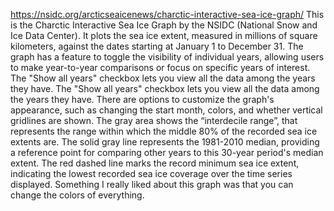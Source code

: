 https://nsidc.org/arcticseaicenews/charctic-interactive-sea-ice-graph/ 
This is the Charctic Interactive Sea Ice Graph by the NSIDC (National Snow and Ice Data Center). It plots the sea ice extent, measured in millions of 
square kilometers, against the dates starting at January 1 to December 31. The graph has a feature to toggle the visibility of individual years, allowing users 
to make year-to-year comparisons or focus on specific years of interest. The "Show all years" checkbox lets you view all the data among the years they have. 
The "Show all years" checkbox lets you view all the data among the years they have. There are options to customize the graph's appearance, such as changing the start 
month, colors, and whether vertical gridlines are shown. The gray area shows the “interdecile range”, that represents the range within which the middle 80% of the 
recorded sea ice extents are. The solid gray line represents the 1981-2010 median, providing a reference point for comparing other years to this 30-year period's 
median extent. The red dashed line marks the record minimum sea ice extent, indicating the lowest recorded sea ice coverage over the time series displayed. 
Something I really liked about this graph was that you can change the colors of everything. 
